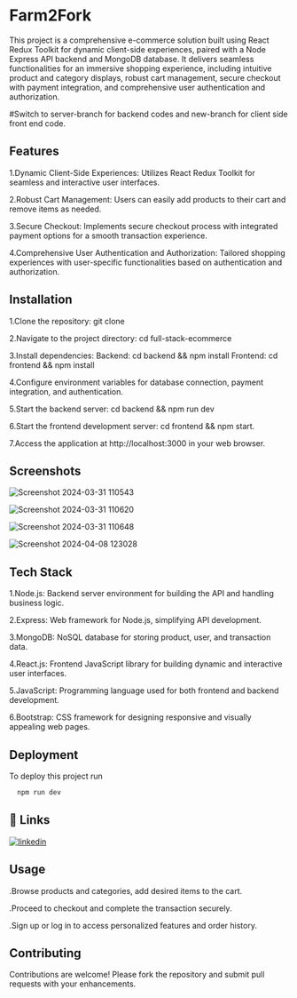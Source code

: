 # Farm2Fork

This project is a comprehensive e-commerce solution built using React Redux Toolkit for dynamic client-side experiences, paired with a Node Express API backend and MongoDB database. It delivers seamless functionalities for an immersive shopping experience, including intuitive product and category displays, robust cart management, secure checkout with payment integration, and comprehensive user authentication and authorization.

#Switch to server-branch for backend codes and new-branch for client side front end code.


## Features

1.Dynamic Client-Side Experiences: Utilizes React Redux Toolkit for seamless and interactive user interfaces.

2.Robust Cart Management: Users can easily add products to their cart and remove items as needed.

3.Secure Checkout: Implements secure checkout process with integrated payment options for a smooth transaction experience.

4.Comprehensive User Authentication and Authorization: Tailored shopping experiences with user-specific functionalities based on authentication and authorization.

## Installation

1.Clone the repository: git clone <repository-url>

2.Navigate to the project directory: cd full-stack-ecommerce

3.Install dependencies:
Backend: cd backend && npm install
Frontend: cd frontend && npm install

4.Configure environment variables for database connection, payment integration, and authentication.

5.Start the backend server: cd backend && npm run dev

6.Start the frontend development server: cd frontend && npm start.

7.Access the application at http://localhost:3000 in your web browser.

    
## Screenshots

![Screenshot 2024-03-31 110543](https://github.com/Shalini06singh/Farm2Fork/assets/131110991/7a913611-fd99-443a-8b88-2f332944d8ee)





![Screenshot 2024-03-31 110620](https://github.com/Shalini06singh/Farm2Fork/assets/131110991/20dded7a-0460-4e2c-adb5-d5f97558d549)





![Screenshot 2024-03-31 110648](https://github.com/Shalini06singh/Farm2Fork/assets/131110991/77dbd616-f346-4582-a95e-749f1e86bdcd)





![Screenshot 2024-04-08 123028](https://github.com/Shalini06singh/Farm2Fork/assets/131110991/8ed5d76e-07a7-4eda-b31f-d17421992fb3)




## Tech Stack

1.Node.js: Backend server environment for building the API and handling business logic.

2.Express: Web framework for Node.js, simplifying API development.

3.MongoDB: NoSQL database for storing product, user, and transaction data.

4.React.js: Frontend JavaScript library for building dynamic and interactive user interfaces.

5.JavaScript: Programming language used for both frontend and backend development.

6.Bootstrap: CSS framework for designing responsive and visually appealing web pages.


## Deployment

To deploy this project run

```bash
  npm run dev
```


## 🔗 Links


[![linkedin](https://img.shields.io/badge/linkedin-0A66C2?style=for-the-badge&logo=linkedin&logoColor=white)](https://www.linkedin.com/in/shalini06/)



## Usage
.Browse products and categories, add desired items to the cart.

.Proceed to checkout and complete the transaction securely.

.Sign up or log in to access personalized features and order history.

## Contributing

Contributions are welcome! Please fork the repository and submit pull requests with your enhancements.

